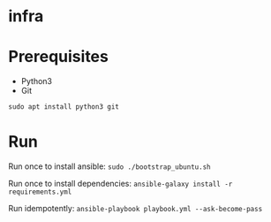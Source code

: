 # infra

# Prerequisites
- Python3
- Git

`sudo apt install python3 git`

# Run

Run once to install ansible:
`sudo ./bootstrap_ubuntu.sh`

Run once to install dependencies:
`ansible-galaxy install -r requirements.yml`

Run idempotently:
`ansible-playbook playbook.yml --ask-become-pass`


